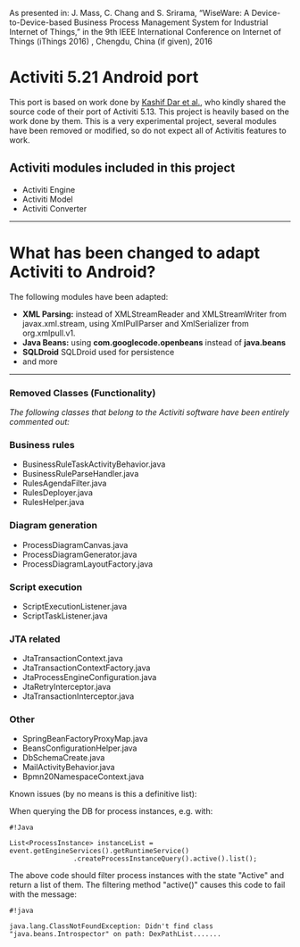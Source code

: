 As presented in:
J. Mass, C. Chang and S. Srirama, “WiseWare: A Device-to-Device-based Business Process Management System for Industrial Internet of Things,” in the 9th IEEE International Conference on Internet of Things (iThings 2016)
, Chengdu, China (if given), 2016

# Activiti 5.21 Android port #
This port is based on work done by  [Kashif Dar et al.](http://www.sciencedirect.com/science/article/pii/S1574119214001862), who kindly shared the source code of their port of Activiti 5.13. This project is heavily based on the work done by them.
This is a very experimental project, several modules have been removed or modified, so do not expect all of Activitis features to work.

## Activiti modules included in this project ##

* Activiti Engine
* Activiti Model
* Activiti Converter


-----------------------
# What has been changed to adapt Activiti to Android? #

The following modules have been adapted:

* **XML Parsing:** instead of XMLStreamReader and XMLStreamWriter from javax.xml.stream, using XmlPullParser and XmlSerializer from org.xmlpull.v1.
* **Java Beans:** using **com.googlecode.openbeans** instead of **java.beans**
* **SQLDroid** SQLDroid used for persistence
* and more


-----------------------
### Removed Classes (Functionality) ###
*The following classes that belong to the Activiti software have been entirely commented out:*

### Business rules ###
* BusinessRuleTaskActivityBehavior.java
* BusinessRuleParseHandler.java
* RulesAgendaFilter.java
* RulesDeployer.java
* RulesHelper.java

### Diagram generation ###
* ProcessDiagramCanvas.java
* ProcessDiagramGenerator.java
* ProcessDiagramLayoutFactory.java

### Script execution ###
* ScriptExecutionListener.java
* ScriptTaskListener.java

### JTA related ###
* JtaTransactionContext.java
* JtaTransactionContextFactory.java
* JtaProcessEngineConfiguration.java
* JtaRetryInterceptor.java
* JtaTransactionInterceptor.java

### Other ###
* SpringBeanFactoryProxyMap.java
* BeansConfigurationHelper.java
* DbSchemaCreate.java
* MailActivityBehavior.java
* Bpmn20NamespaceContext.java

Known issues (by no means is this a definitive list):

When querying the DB for process instances, e.g. with:

```
#!Java

List<ProcessInstance> instanceList = event.getEngineServices().getRuntimeService()
                .createProcessInstanceQuery().active().list();
```
The above code should filter process instances with the state "Active" and return a list of them. The filtering method "active()" causes this code to fail with the message:

```
#!java

java.lang.ClassNotFoundException: Didn't find class "java.beans.Introspector" on path: DexPathList.......
```
